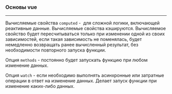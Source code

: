 ### Основы vue
---


Вычисляемые свойства `computed` -  для сложной логики, включающей реактивные данные.
Вычисляемые свойства кэшируются. Вычисляемое свойство будет пересчитываться только при изменении одной из своих зависимостей, если такая зависимость не поменялась, будет немедленно возвращать ранее вычисленный результат, без необходимости повторного запуска функции.

Опция `methods` - постоянно будет запускать функцию при любом изменение данных.

Опция `watch` - если необходимо выполнять асинхронные или затратные операции в ответ на изменение данных. Делает запуск функции при изменение каких-либо данных.

